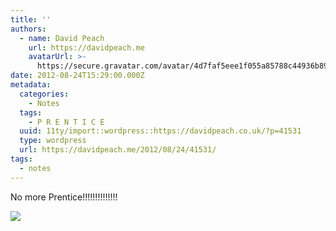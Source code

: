 ```yaml
---
title: ''
authors:
  - name: David Peach
    url: https://davidpeach.me
    avatarUrl: >-
      https://secure.gravatar.com/avatar/4d7faf5eee1f055a85788c44936b8995eaab6dfb004e7854ec747ccb272e91ee?s=96&d=mm&r=g
date: 2012-08-24T15:29:00.000Z
metadata:
  categories:
    - Notes
  tags:
    - P R E N T I C E
  uuid: 11ty/import::wordpress::https://davidpeach.co.uk/?p=41531
  type: wordpress
  url: https://davidpeach.me/2012/08/24/41531/
tags:
  - notes
---
```

No more Prentice!!!!!!!!!!!!!!

![](/assets/20120730_151215-7b3LtOfWkey6.jpg)